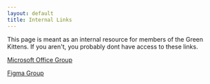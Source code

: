 ```yaml
---
layout: default
title: Internal Links
---
```


This page is meant as an internal resource for members of the Green Kittens. If you aren't, you probably dont have access to these links.

[Microsoft Office Group](https://cpslo.sharepoint.com/sites/csc308group6)

[Figma Group](https://www.figma.com/files/team/1337918697961855707/Green-Kittens?fuid=825529022900190999)
